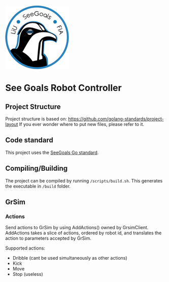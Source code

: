 ![Team logo](./images/logo.png)

# See Goals Robot Controller

## Project Structure

Project structure is based on: https://github.com/golang-standards/project-layout
If you ever wonder where to put new files, please refer to it.

## Code standard
This project uses the [SeeGoals Go standard](https://github.com/LiU-SeeGoals/wiki/wiki/1.-Processes-&-Standards#seegoal-%F0%93%85%B0---go-coding-standard).

## Compiling/Building

The project can be compiled by running `/scripts/build.sh`. This generates the executable in `/build` folder.

## GrSim
### Actions
Send actions to GrSim by using AddActions() owned by GrsimClient. AddActions takes a slice of actions, ordered by robot id, and translates the action to parameters accepted by GrSim.

Supported actions:
- Dribble (cant be used simultaneously as other actions)
- Kick
- Move
- Stop (useless)
